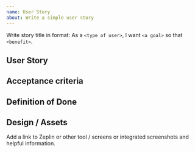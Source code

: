 ```yaml
---
name: User Story
about: Write a simple user story
---
```


Write story title in format: As a `<type of user>`, I want `<a goal>` so that `<benefit>`.

## User Story

## Acceptance criteria

## Definition of Done

## Design / Assets

Add a link to Zeplin or other tool / screens or integrated screenshots and helpful information.
